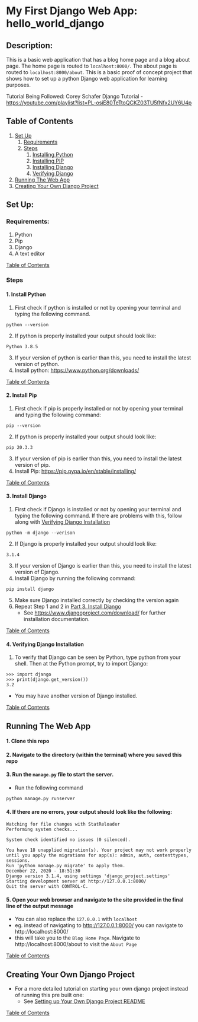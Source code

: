# My First Django Web App: hello_world_django

## Description:
This is a basic web application that has a blog home page and a blog about page. The home page is routed to `localhost:8000/`. The about page is routed to `localhost:8000/about`. This is a basic proof of concept project that shows how to set up a python Django web application for learning purposes.

Tutorial Being Followed: Corey Schafer Django Tutorial - https://youtube.com/playlist?list=PL-osiE80TeTtoQCKZ03TU5fNfx2UY6U4p

<a name="table-of-contents"></a>
## Table of Contents
1. [Set Up](#setup)
    1. [Requirements](#requirements)
    2. [Steps](#steps)
        1. [Installing Python](#part-1)
        2. [Installing PIP](#part-2)
        3. [Installing Django](#part-3)
        3. [Verifying Django](#part-4)
2. [Running The Web App](#running-the-web-app)
3. [Creating Your Own Django Project](#creating-your-own-django-project)

<a name="setup"></a>
## Set Up:

<a name="requirements"></a>
### Requirements:
1. Python
2. Pip
3. Django
4. A text editor

[Table of Contents](#table-of-contents)

<a name="steps"></a>
### Steps

<a name="part-1"></a>
#### 1. Install Python
1. First check if python is installed or not by opening your terminal and typing the following command.
```
python --version
```  
2. If python is properly installed your output should look like:
```
Python 3.8.5
```

3. If your version of python is earlier than this, you need to install the latest version of python.
4. Install python: https://www.python.org/downloads/

[Table of Contents](#table-of-contents)

<a name="part-2"></a>
#### 2. Install Pip
1. First check if pip is properly installed or not by opening your terminal and typing the following command:
```
pip --version
```

2. If python is properly installed your output should look like:
```
pip 20.3.3
```

3. If your version of pip is earlier than this, you need to install the latest version of pip.
4. Install Pip: https://pip.pypa.io/en/stable/installing/

[Table of Contents](#table-of-contents)

<a name="part-3"></a>
#### 3. Install Django
1. First check if Django is installed or not by opening your terminal and typing the following command.
If there are problems with this, follow along with [Verifying Django Installation](#part-4)
```
python -m django --verison
```
2. If Django is properly installed your output should look like:
  ```
  3.1.4
  ```

3. If your version of Django is earlier than this, you need to install the latest version of Django.
4. Install Django by running the following command:
```
pip install django
```
5. Make sure Django installed correctly by checking the version again
  1. Repeat Step 1 and 2 in [Part 3. Install Django](#part-3)
      * See https://www.djangoproject.com/download/ for further installation documentation.

[Table of Contents](#table-of-contents)

<a name="part-4"></a>
#### 4. Verifying Django Installation
1. To verify that Django can be seen by Python, type python from your shell. Then at the Python prompt, try to import Django:
```
>>> import django
>>> print(django.get_version())
3.2
```
* You may have another version of Django installed.

[Table of Contents](#table-of-contents)

<a name="running-the-web-app"></a>
## Running The Web App
#### 1. Clone this repo
#### 2. Navigate to the directory (within the terminal) where you saved this repo
#### 3. Run the `manage.py` file to start the server.
* Run the following command
```
python manage.py runserver
```

#### 4. If there are no errors, your output should look like the following:

```
Watching for file changes with StatReloader
Performing system checks...

System check identified no issues (0 silenced).

You have 18 unapplied migration(s). Your project may not work properly until you apply the migrations for app(s): admin, auth, contenttypes, sessions.
Run 'python manage.py migrate' to apply them.
December 22, 2020 - 18:51:30
Django version 3.1.4, using settings 'django_project.settings'
Starting development server at http://127.0.0.1:8000/
Quit the server with CONTROL-C.

```

#### 5. Open your web browser and navigate to the site provided in the final line of the output message
 * You can also replace the `127.0.0.1` with `localhost`
 * eg. instead of navigating to http://127.0.0.1:8000/ you can navigate to http://localhost:8000/
 * this will take you to the `Blog Home Page`. Navigate to http://localhost:8000/about to visit the `About Page`

[Table of Contents](#table-of-contents)

<a name="creating-your-own-django-project"></a>
## Creating Your Own Django Project
* For a more detailed tutorial on starting your own django project instead of running this pre built one:
    * See [Setting up Your Own Django Project README](https://th.bing.com/th/id/OIP.__0_HtU_sYrzKGJV3tjYTwHaHa?pid=ImgDet&rs=1)

[Table of Contents](#table-of-contents)
